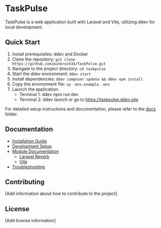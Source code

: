 # TaskPulse

TaskPulse is a web application built with Laravel and Vite, utilizing ddev for local development.

## Quick Start

1. Install prerequisites: ddev and Docker
2. Clone the repository: `git clone https://github.com/punkrock34/TaskPulse.git`
3. Navigate to the project directory: `cd taskpulse`
4. Start the ddev environment: `ddev start`
5. Install dependencies: `ddev composer update && ddev npm install`
6. Copy the environment file: `cp .env.example .env`
7. Launch the application:
    - Terminal 1: ddev npm run dev
    - Terminal 2: ddev launch or go to <https://taskpulse.ddev.site>

For detailed setup instructions and documentation, please refer to the [docs](./docs) folder.

## Documentation

- [Installation Guide](./docs/installation.md)
- [Development Setup](./docs/development.md)
- [Module Documentation](./docs/modules/)
  - [Laravel Reverb](./docs/modules/laravel-reverb.md)
  - [Vite](./docs/modules/vite.md)
- [Troubleshooting](./docs/troubleshooting.md)

## Contributing

[Add information about how to contribute to the project]

## License

[Add license information]
